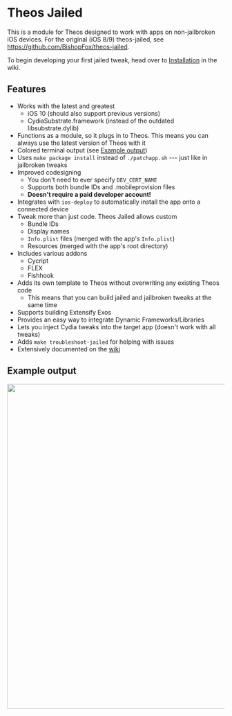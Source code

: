 # Theos Jailed

This is a module for Theos designed to work with apps on non-jailbroken iOS devices. For the original (iOS 8/9) theos-jailed, see https://github.com/BishopFox/theos-jailed.

To begin developing your first jailed tweak, head over to [Installation](https://github.com/kabiroberai/theos-jailed/wiki/Installation) in the wiki.

## Features

* Works with the latest and greatest
    - iOS 10 (should also support previous versions)
    - CydiaSubstrate.framework (instead of the outdated libsubstrate.dylib)
* Functions as a module, so it plugs in to Theos. This means you can always use the latest version of Theos with it
* Colored terminal output (see [Example output](#example-output))
* Uses `make package install` instead of `./patchapp.sh` --- just like in jailbroken tweaks
* Improved codesigning
    - You don't need to ever specify `DEV_CERT_NAME`
    - Supports both bundle IDs and .mobileprovision files
    - **Doesn't require a paid developer account!**
* Integrates with `ios-deploy` to automatically install the app onto a connected device
* Tweak more than just code. Theos Jailed allows custom
    - Bundle IDs
    - Display names
    - `Info.plist` files (merged with the app's `Info.plist`)
    - Resources (merged with the app's root directory)
* Includes various addons
    - Cycript
    - FLEX
    - Fishhook
* Adds its own template to Theos without overwriting any existing Theos code
    - This means that you can build jailed and jailbroken tweaks at the same time
* Supports building Extensify Exos
* Provides an easy way to integrate Dynamic Frameworks/Libraries
* Lets you inject Cydia tweaks into the target app (doesn't work with all tweaks)
* Adds `make troubleshoot-jailed` for helping with issues
* Extensively documented on the [wiki](https://github.com/kabiroberai/theos-jailed/wiki)

## Example output
<img src="http://i.imgur.com/zBQY7ec.png" width="750">
